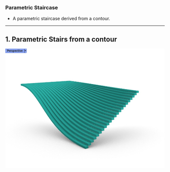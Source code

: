 ### Parametric Staircase

* A parametric staircase derived from a contour.

---

## 1. Parametric Stairs from a contour
![](4.jpg)
